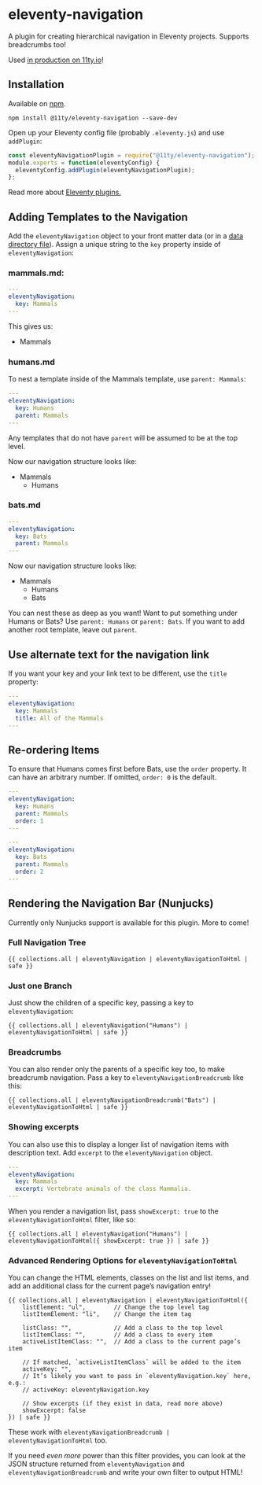 # eleventy-navigation

A plugin for creating hierarchical navigation in Eleventy projects. Supports breadcrumbs too!

Used [in production on 11ty.io](https://www.11ty.io/docs/)!

## Installation

Available on [npm](https://www.npmjs.com/package/@11ty/eleventy-navigation).

```
npm install @11ty/eleventy-navigation --save-dev
```

Open up your Eleventy config file (probably `.eleventy.js`) and use `addPlugin`:

```js
const eleventyNavigationPlugin = require("@11ty/eleventy-navigation");
module.exports = function(eleventyConfig) {
  eleventyConfig.addPlugin(eleventyNavigationPlugin);
};
```

Read more about [Eleventy plugins.](https://www.11ty.io/docs/plugins/)

## Adding Templates to the Navigation

Add the `eleventyNavigation` object to your front matter data (or in a [data directory file](https://www.11ty.io/docs/data-template-dir/)). Assign a unique string to the `key` property inside of `eleventyNavigation`:

### mammals.md:

```yaml
---
eleventyNavigation:
  key: Mammals
---
```

This gives us:

* Mammals

### humans.md

To nest a template inside of the Mammals template, use `parent: Mammals`:

```yaml
---
eleventyNavigation:
  key: Humans
  parent: Mammals
---
```

Any templates that do not have `parent` will be assumed to be at the top level.

Now our navigation structure looks like:

* Mammals
    - Humans

### bats.md

```yaml
---
eleventyNavigation:
  key: Bats
  parent: Mammals
---
```

Now our navigation structure looks like:

* Mammals
    - Humans
    - Bats

You can nest these as deep as you want! Want to put something under Humans or Bats? Use `parent: Humans` or `parent: Bats`. If you want to add another root template, leave out `parent`.

## Use alternate text for the navigation link

If you want your key and your link text to be different, use the `title` property:

```yaml
---
eleventyNavigation:
  key: Mammals
  title: All of the Mammals
---
```

## Re-ordering Items

To ensure that Humans comes first before Bats, use the `order` property. It can have an arbitrary number. If omitted, `order: 0` is the default.

```yaml
---
eleventyNavigation:
  key: Humans
  parent: Mammals
  order: 1
---
```

```yaml
---
eleventyNavigation:
  key: Bats
  parent: Mammals
  order: 2
---
```

## Rendering the Navigation Bar (Nunjucks)

Currently only Nunjucks support is available for this plugin. More to come!

### Full Navigation Tree

```
{{ collections.all | eleventyNavigation | eleventyNavigationToHtml | safe }}
```

### Just one Branch

Just show the children of a specific key, passing a key to `eleventyNavigation`:

```
{{ collections.all | eleventyNavigation("Humans") | eleventyNavigationToHtml | safe }}
```

### Breadcrumbs

You can also render only the parents of a specific key too, to make breadcrumb navigation. Pass a key to `eleventyNavigationBreadcrumb` like this:

```
{{ collections.all | eleventyNavigationBreadcrumb("Bats") | eleventyNavigationToHtml | safe }}
```

### Showing excerpts

You can also use this to display a longer list of navigation items with description text. Add `excerpt` to the `eleventyNavigation` object.

```yaml
---
eleventyNavigation:
  key: Mammals
  excerpt: Vertebrate animals of the class Mammalia.
---
```

When you render a navigation list, pass `showExcerpt: true` to the `eleventyNavigationToHtml` filter, like so:

```
{{ collections.all | eleventyNavigation("Humans") | eleventyNavigationToHtml({ showExcerpt: true }) | safe }}
```

### Advanced Rendering Options for `eleventyNavigationToHtml`

You can change the HTML elements, classes on the list and list items, and add an additional class for the current page’s navigation entry!

```
{{ collections.all | eleventyNavigation | eleventyNavigationToHtml({
    listElement: "ul",        // Change the top level tag
    listItemElement: "li",    // Change the item tag

    listClass: "",            // Add a class to the top level
    listItemClass: "",        // Add a class to every item
    activeListItemClass: "",  // Add a class to the current page’s item

    // If matched, `activeListItemClass` will be added to the item
    activeKey: "",
    // It’s likely you want to pass in `eleventyNavigation.key` here, e.g.:
    // activeKey: eleventyNavigation.key

    // Show excerpts (if they exist in data, read more above)
    showExcerpt: false
}) | safe }}
```

These work with `eleventyNavigationBreadcrumb | eleventyNavigationToHtml` too.

If you need _even more_ power than this filter provides, you can look at the JSON structure returned from `eleventyNavigation` and `eleventyNavigationBreadcrumb` and write your own filter to output HTML!